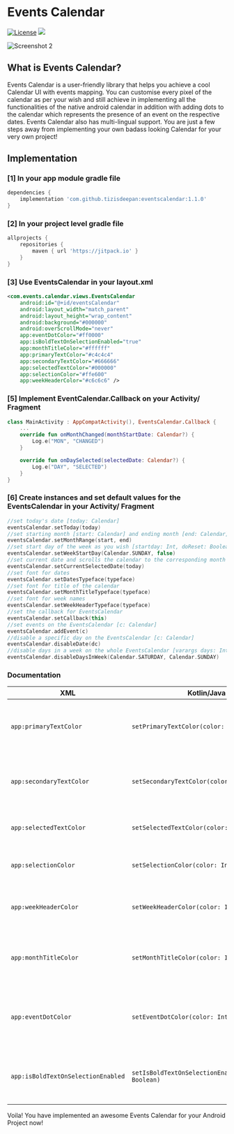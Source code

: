 # Events Calendar
[![License](https://img.shields.io/badge/license-Apache%202-4EB1BA.svg?style=flat-square)](https://www.apache.org/licenses/LICENSE-2.0.html)
[![](https://jitpack.io/v/tizisdeepan/eventscalendar.svg)](https://jitpack.io/#tizisdeepan/eventscalendar)

![Screenshot 2](https://github.com/tizisdeepan/eventscalendar/blob/master/screenshots/ss2.png)

## What is Events Calendar?
Events Calendar is a user-friendly library that helps you achieve a cool Calendar UI with events mapping. You can customise every pixel of the calendar as per your wish and still achieve in implementing all the functionalities of the native android calendar in addition with adding dots to the calendar which represents the presence of an event on the respective dates. Events Calendar also has multi-lingual support. You are just a few steps away from implementing your own badass looking Calendar for your very own project!

## Implementation
### [1] In your app module gradle file
```gradle
dependencies {
    implementation 'com.github.tizisdeepan:eventscalendar:1.1.0'
}
```

### [2] In your project level gradle file
```gradle
allprojects {
    repositories {
        maven { url 'https://jitpack.io' }
    }
}
```
### [3] Use EventsCalendar in your layout.xml
```xml
<com.events.calendar.views.EventsCalendar
    android:id="@+id/eventsCalendar"
    android:layout_width="match_parent"
    android:layout_height="wrap_content"
    android:background="#000000"
    android:overScrollMode="never"
    app:eventDotColor="#ff0000"
    app:isBoldTextOnSelectionEnabled="true"
    app:monthTitleColor="#ffffff"
    app:primaryTextColor="#c4c4c4"
    app:secondaryTextColor="#666666"
    app:selectedTextColor="#000000"
    app:selectionColor="#ffe600"
    app:weekHeaderColor="#c6c6c6" />
```
### [5] Implement EventCalendar.Callback on your Activity/ Fragment
```kotlin
class MainActivity : AppCompatActivity(), EventsCalendar.Callback {
    ...
    override fun onMonthChanged(monthStartDate: Calendar?) {
        Log.e("MON", "CHANGED")
    }

    override fun onDaySelected(selectedDate: Calendar?) {
        Log.e("DAY", "SELECTED")
    }
}
```
### [6] Create instances and set default values for the EventsCalendar in your Activity/ Fragment
```kotlin
//set today's date [today: Calendar]
eventsCalendar.setToday(today)
//set starting month [start: Calendar] and ending month [end: Calendar]
eventsCalendar.setMonthRange(start, end)
//set start day of the week as you wish [startday: Int, doReset: Boolean]
eventsCalendar.setWeekStartDay(Calendar.SUNDAY, false)
//set current date and scrolls the calendar to the corresponding month of the selected date [today: Calendar]
eventsCalendar.setCurrentSelectedDate(today)
//set font for dates
eventsCalendar.setDatesTypeface(typeface)
//set font for title of the calendar
eventsCalendar.setMonthTitleTypeface(typeface)
//set font for week names
eventsCalendar.setWeekHeaderTypeface(typeface)
//set the callback for EventsCalendar
eventsCalendar.setCallback(this)
//set events on the EventsCalendar [c: Calendar]
eventsCalendar.addEvent(c)
//disable a specific day on the EventsCalendar [c: Calendar]
eventsCalendar.disableDate(dc)
//disable days in a week on the whole EventsCalendar [varargs days: Int]
eventsCalendar.disableDaysInWeek(Calendar.SATURDAY, Calendar.SUNDAY)
```
### Documentation

|XML|Kotlin/Java|Description|
|---|---|---|
|`app:primaryTextColor`|`setPrimaryTextColor(color: Int)`|**Primary Text** color of the calendar (selectable dates)|
|`app:secondaryTextColor`|`setSecondaryTextColor(color: Int)`|**Secondary Text** color of the calendar (disabled dates)|
|`app:selectedTextColor`|`setSelectedTextColor(color: Int)`|Text color of the **Selected** date|
|`app:selectionColor`|`setSelectionColor(color: Int)`|Color for the **Selection Circle**|
|`app:weekHeaderColor`|`setWeekHeaderColor(color: Int)`|Text color for the **Week Header** labels|
|`app:monthTitleColor`|`setMonthTitleColor(color: Int)`|Text color for the **Month Title** in the calendar view|
|`app:eventDotColor`|`setEventDotColor(color: Int)`|Color for the **Event Dots** marked in the calendar view|
|`app:isBoldTextOnSelectionEnabled`|`setIsBoldTextOnSelectionEnabled(isEnabled: Boolean)`|Sets whether the dates should be **highlighted** or not|

Voila! You have implemented an awesome Events Calendar for your Android Project now!
